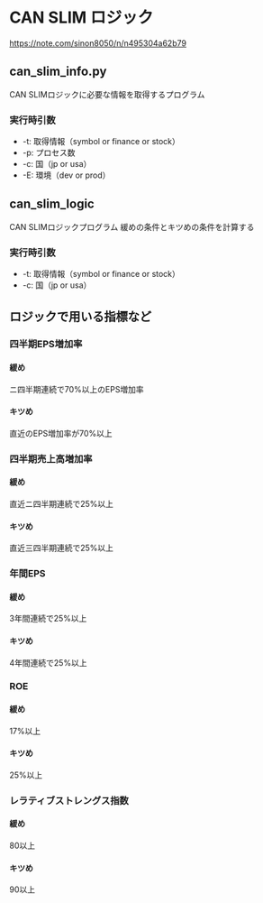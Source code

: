 # CAN SLIM ロジック
https://note.com/sinon8050/n/n495304a62b79

## can_slim_info.py
CAN SLIMロジックに必要な情報を取得するプログラム
### 実行時引数
- -t: 取得情報（symbol or finance or stock）
- -p: プロセス数
- -c: 国（jp or usa）
- -E: 環境（dev or prod）

## can_slim_logic
CAN SLIMロジックプログラム
緩めの条件とキツめの条件を計算する
### 実行時引数
- -t: 取得情報（symbol or finance or stock）
- -c: 国（jp or usa）

## ロジックで用いる指標など
### 四半期EPS増加率
#### 緩め
ニ四半期連続で70%以上のEPS増加率

#### キツめ
直近のEPS増加率が70%以上

### 四半期売上高増加率
#### 緩め
直近ニ四半期連続で25%以上

#### キツめ
直近三四半期連続で25%以上

### 年間EPS
#### 緩め
3年間連続で25%以上

#### キツめ
4年間連続で25%以上

### ROE
#### 緩め
17%以上

#### キツめ
25%以上

### レラティブストレングス指数
#### 緩め
80以上

#### キツめ
90以上